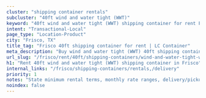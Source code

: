 ```yaml
---
cluster: "shipping container rentals"
subcluster: "40ft wind and water tight (WWT)"
keyword: "40ft wind and water tight (WWT) shipping container for rent Frisco, TX"
intent: "Transactional-Local"
page_type: "Location-Product"
city: "Frisco, TX"
title_tag: "Frisco 40ft shipping container for rent | LC Container"
meta_description: "Buy wind and water tight (WWT) 40ft shipping container rent with local delivery in Frisco, TX. LC Container — local Since 2003. Request a fast quote today."
url_slug: "/frisco/rent/40ft/shipping-containers/wind-and-water-tight-wwt"
h1: "Rent 40ft wind and water tight (WWT) shipping container in Frisco"
internal_links: "/frisco/shipping-containers/rentals,/delivery"
priority: 1
notes: "State minimum rental terms, monthly rate ranges, delivery/pickup fees, service area."
noindex: false
---
```


<!-- TODO: Add unique city/inventory copy, images, and internal links here. -->
